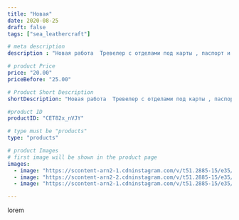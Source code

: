 ```yaml
---
title: "Новая"
date: 2020-08-25
draft: false
tags: ["sea_leathercraft"]

# meta description
description : "Новая работа  Тревелер с отделами под карты , паспорт и купюры #деловомне #leathercraft #москва #ростовнадону #краснодар #новосибирск #екатеринбург#ставрополь #"

# product Price
price: "20.00"
priceBefore: "25.00"

# Product Short Description
shortDescription: "Новая работа  Тревелер с отделами под карты , паспорт и купюры #деловомне #leathercraft #москва #ростовнадону #краснодар #новосибирск #екатеринбург#ставрополь #санктпетербург #сделаноруками #ессентуки #пятигорск #кисловодск #нальчик #грозный #махачкала #впсосова #hm #сделаноруками"

#product ID
productID: "CET82x_nVJY"

# type must be "products"
type: "products"

# product Images
# first image will be shown in the product page
images:
  - image: "https://scontent-arn2-1.cdninstagram.com/v/t51.2885-15/e35/s1080x1080/118252107_1193510671005778_8222336318447272273_n.jpg?_nc_ht=scontent-arn2-1.cdninstagram.com&_nc_cat=110&_nc_ohc=eB4EhgoH1QEAX-rOMZt&tp=1&oh=106536cb29247b8e0912692b7f280a61&oe=605B7B38&ig_cache_key=MjM4MzUxNjI3MjQ4MTQwOTMyNw%3D%3D.2"
  - image: "https://scontent-arn2-2.cdninstagram.com/v/t51.2885-15/e35/s1080x1080/118255661_227221362017796_4226751782788517619_n.jpg?_nc_ht=scontent-arn2-2.cdninstagram.com&_nc_cat=100&_nc_ohc=p8X-iLtNVZUAX_UTnDl&tp=1&oh=f1fe3372b835b1a90baa4676e41408fb&oe=605BC8B8&ig_cache_key=MjM4MzUxNjI3MjYyNDAzOTIxMQ%3D%3D.2"
  - image: "https://scontent-arn2-1.cdninstagram.com/v/t51.2885-15/e35/s1080x1080/118554890_189448715947594_4497353613333586300_n.jpg?_nc_ht=scontent-arn2-1.cdninstagram.com&_nc_cat=110&_nc_ohc=0KQvNQ0m3FIAX9ePPrE&tp=1&oh=e3b95085ec29354d5c63645b08b9aa8e&oe=605C3B83&ig_cache_key=MjM4MzUxNjI3MjQ4OTczOTkzMg%3D%3D.2"

---
```

lorem
